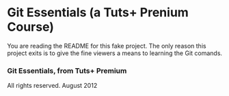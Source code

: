 # Git Essentials (a Tuts+ Prenium Course)

You are reading the README for this fake project.
The only reason this project exits is to give
the fine viewers a means to learning the Git
comands.

### Git Essentials, from Tuts+ Premium

All rights reserved. August 2012



